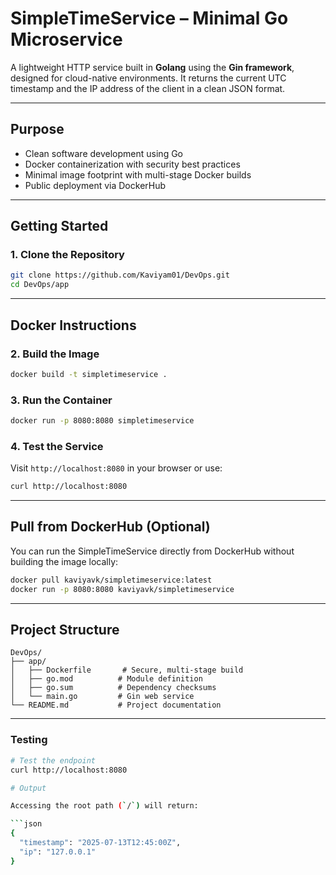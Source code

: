 # SimpleTimeService – Minimal Go Microservice

A lightweight HTTP service built in **Golang** using the **Gin framework**, designed for cloud-native environments. It returns the current UTC timestamp and the IP address of the client in a clean JSON format.

---

## Purpose

- Clean software development using Go
- Docker containerization with security best practices
- Minimal image footprint with multi-stage Docker builds
- Public deployment via DockerHub

---

## Getting Started

### 1. Clone the Repository

```bash
git clone https://github.com/Kaviyam01/DevOps.git
cd DevOps/app
```

---

## Docker Instructions

### 2. Build the Image

```bash
docker build -t simpletimeservice .
```

### 3. Run the Container

```bash
docker run -p 8080:8080 simpletimeservice
```

### 4. Test the Service

Visit `http://localhost:8080` in your browser or use:

```bash
curl http://localhost:8080
```

---

## Pull from DockerHub (Optional)

You can run the SimpleTimeService directly from DockerHub without building the image locally:

```bash
docker pull kaviyavk/simpletimeservice:latest
docker run -p 8080:8080 kaviyavk/simpletimeservice
```

---

## Project Structure

```
DevOps/
├── app/
│   ├── Dockerfile       # Secure, multi-stage build
│   ├── go.mod          # Module definition
│   ├── go.sum          # Dependency checksums
│   └── main.go         # Gin web service
└── README.md           # Project documentation
```

---

### Testing

```bash
# Test the endpoint
curl http://localhost:8080

# Output

Accessing the root path (`/`) will return:

```json
{
  "timestamp": "2025-07-13T12:45:00Z",
  "ip": "127.0.0.1"
}
```
